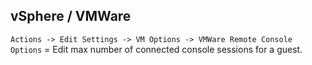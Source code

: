 ## vSphere / VMWare

`Actions -> Edit Settings -> VM Options -> VMWare Remote Console Options` = Edit max number of connected console sessions for a guest.
